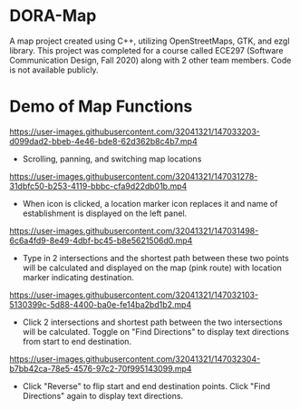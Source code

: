 # DORA-Map
A map project created using C++,  utilizing OpenStreetMaps, GTK, and ezgl library. This project was completed for a course called ECE297 (Software Communication Design, Fall 2020) along with 2 other team members. Code is not available publicly.


# Demo of Map Functions


https://user-images.githubusercontent.com/32041321/147033203-d099dad2-bbeb-4e46-bde8-62d362b8c4b7.mp4
- Scrolling, panning, and switching map locations



https://user-images.githubusercontent.com/32041321/147031278-31dbfc50-b253-4119-bbbc-cfa9d22db01b.mp4
- When icon is clicked, a location marker icon replaces it and name of establishment is displayed on the left panel.



https://user-images.githubusercontent.com/32041321/147031498-6c6a4fd9-8e49-4dbf-bc45-b8e5621506d0.mp4
- Type in 2 intersections and the shortest path between these two points will be calculated and displayed on the map (pink route) with location marker indicating destination.




https://user-images.githubusercontent.com/32041321/147032103-5130399c-5d88-4400-ba0e-fe14ba2bd1b2.mp4
- Click 2 intersections and shortest path between the two intersections will be calculated. Toggle on "Find Directions" to display text directions from start to end destination.




https://user-images.githubusercontent.com/32041321/147032304-b7bb42ca-78e5-4576-97c2-70f995143099.mp4
- Click "Reverse" to flip start and end destination points. Click "Find Directions" again to display text directions.
